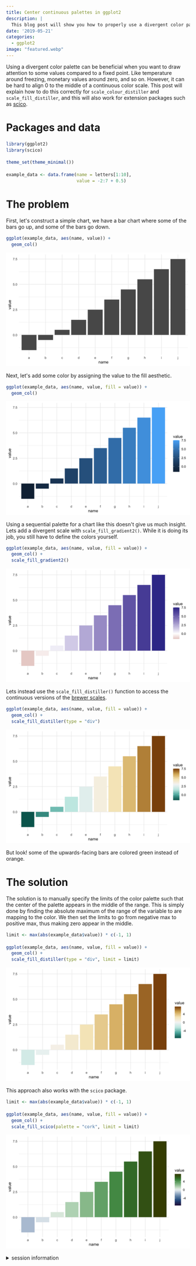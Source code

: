 ```yaml
---
title: Center continuous palettes in ggplot2
description: |
  This blog post will show you how to properly use a divergent color palette with a user-specified midpoint.
date: '2019-05-21'
categories:
  - ggplot2
image: "featured.webp"
---
```





Using a divergent color palette can be beneficial when you want to draw attention to some values compared to a fixed point. Like temperature around freezing, monetary values around zero, and so on. However, it can be hard to align 0 to the middle of a continuous color scale. This post will explain how to do this correctly for `scale_colour_distiller` and `scale_fill_distiller`, and this will also work for extension packages such as [scico](https://github.com/thomasp85/scico).

# Packages and data


```r
library(ggplot2)
library(scico)

theme_set(theme_minimal())

example_data <- data.frame(name = letters[1:10],
                           value = -2:7 + 0.5)
```

# The problem

First, let's construct a simple chart, we have a bar chart where some of the bars go up, and some of the bars go down.


```r
ggplot(example_data, aes(name, value)) +
  geom_col()
```

![](index_files/figure-html/unnamed-chunk-2-1.png)

Next, let's add some color by assigning the value to the fill aesthetic.


```r
ggplot(example_data, aes(name, value, fill = value)) +
  geom_col()
```

![](index_files/figure-html/unnamed-chunk-3-1.png)

Using a sequential palette for a chart like this doesn't give us much insight. Lets add a divergent scale with `scale_fill_gradient2()`. While it is doing its job, you still have to define the colors yourself.


```r
ggplot(example_data, aes(name, value, fill = value)) +
  geom_col() +
  scale_fill_gradient2()
```

![](index_files/figure-html/unnamed-chunk-4-1.png)

Lets instead use the `scale_fill_distiller()` function to access the continuous versions of the [brewer scales](http://colorbrewer2.org).


```r
ggplot(example_data, aes(name, value, fill = value)) +
  geom_col() +
  scale_fill_distiller(type = "div")
```

![](index_files/figure-html/unnamed-chunk-5-1.png)

But look! some of the upwards-facing bars are colored green instead of orange.

# The solution

The solution is to manually specify the limits of the color palette such that the center of the palette appears in the middle of the range. This is simply done by finding the absolute maximum of the range of the variable to are mapping to the color. We then set the limits to go from negative max to positive max, thus making zero appear in the middle.


```r
limit <- max(abs(example_data$value)) * c(-1, 1)

ggplot(example_data, aes(name, value, fill = value)) +
  geom_col() +
  scale_fill_distiller(type = "div", limit = limit)
```

![](index_files/figure-html/unnamed-chunk-6-1.png)

This approach also works with the `scico` package.


```r
limit <- max(abs(example_data$value)) * c(-1, 1)

ggplot(example_data, aes(name, value, fill = value)) +
  geom_col() +
  scale_fill_scico(palette = "cork", limit = limit) 
```

![](index_files/figure-html/unnamed-chunk-7-1.png)

<details closed>
<summary> <span title='Click to Expand'> session information </span> </summary>

```r

─ Session info ───────────────────────────────────────────────────────────────
 setting  value                       
 version  R version 4.1.0 (2021-05-18)
 os       macOS Big Sur 10.16         
 system   x86_64, darwin17.0          
 ui       X11                         
 language (EN)                        
 collate  en_US.UTF-8                 
 ctype    en_US.UTF-8                 
 tz       America/Los_Angeles         
 date     2021-07-15                  

─ Packages ───────────────────────────────────────────────────────────────────
 package      * version date       lib source                           
 assertthat     0.2.1   2019-03-21 [1] CRAN (R 4.1.0)                   
 blogdown       1.3.2   2021-06-09 [1] Github (rstudio/blogdown@00a2090)
 bookdown       0.22    2021-04-22 [1] CRAN (R 4.1.0)                   
 bslib          0.2.5.1 2021-05-18 [1] CRAN (R 4.1.0)                   
 cli            3.0.0   2021-06-30 [1] CRAN (R 4.1.0)                   
 clipr          0.7.1   2020-10-08 [1] CRAN (R 4.1.0)                   
 codetools      0.2-18  2020-11-04 [1] CRAN (R 4.1.0)                   
 colorspace     2.0-2   2021-06-24 [1] CRAN (R 4.1.0)                   
 crayon         1.4.1   2021-02-08 [1] CRAN (R 4.1.0)                   
 DBI            1.1.1   2021-01-15 [1] CRAN (R 4.1.0)                   
 desc           1.3.0   2021-03-05 [1] CRAN (R 4.1.0)                   
 details      * 0.2.1   2020-01-12 [1] CRAN (R 4.1.0)                   
 digest         0.6.27  2020-10-24 [1] CRAN (R 4.1.0)                   
 dplyr          1.0.7   2021-06-18 [1] CRAN (R 4.1.0)                   
 ellipsis       0.3.2   2021-04-29 [1] CRAN (R 4.1.0)                   
 evaluate       0.14    2019-05-28 [1] CRAN (R 4.1.0)                   
 fansi          0.5.0   2021-05-25 [1] CRAN (R 4.1.0)                   
 farver         2.1.0   2021-02-28 [1] CRAN (R 4.1.0)                   
 generics       0.1.0   2020-10-31 [1] CRAN (R 4.1.0)                   
 ggplot2      * 3.3.5   2021-06-25 [1] CRAN (R 4.1.0)                   
 glue           1.4.2   2020-08-27 [1] CRAN (R 4.1.0)                   
 gtable         0.3.0   2019-03-25 [1] CRAN (R 4.1.0)                   
 highr          0.9     2021-04-16 [1] CRAN (R 4.1.0)                   
 htmltools      0.5.1.1 2021-01-22 [1] CRAN (R 4.1.0)                   
 httr           1.4.2   2020-07-20 [1] CRAN (R 4.1.0)                   
 jquerylib      0.1.4   2021-04-26 [1] CRAN (R 4.1.0)                   
 jsonlite       1.7.2   2020-12-09 [1] CRAN (R 4.1.0)                   
 knitr        * 1.33    2021-04-24 [1] CRAN (R 4.1.0)                   
 labeling       0.4.2   2020-10-20 [1] CRAN (R 4.1.0)                   
 lifecycle      1.0.0   2021-02-15 [1] CRAN (R 4.1.0)                   
 magrittr       2.0.1   2020-11-17 [1] CRAN (R 4.1.0)                   
 munsell        0.5.0   2018-06-12 [1] CRAN (R 4.1.0)                   
 pillar         1.6.1   2021-05-16 [1] CRAN (R 4.1.0)                   
 pkgconfig      2.0.3   2019-09-22 [1] CRAN (R 4.1.0)                   
 png            0.1-7   2013-12-03 [1] CRAN (R 4.1.0)                   
 purrr          0.3.4   2020-04-17 [1] CRAN (R 4.1.0)                   
 R6             2.5.0   2020-10-28 [1] CRAN (R 4.1.0)                   
 RColorBrewer   1.1-2   2014-12-07 [1] CRAN (R 4.1.0)                   
 rlang          0.4.11  2021-04-30 [1] CRAN (R 4.1.0)                   
 rmarkdown      2.9     2021-06-15 [1] CRAN (R 4.1.0)                   
 rprojroot      2.0.2   2020-11-15 [1] CRAN (R 4.1.0)                   
 sass           0.4.0   2021-05-12 [1] CRAN (R 4.1.0)                   
 scales         1.1.1   2020-05-11 [1] CRAN (R 4.1.0)                   
 scico        * 1.2.0   2020-06-08 [1] CRAN (R 4.1.0)                   
 sessioninfo    1.1.1   2018-11-05 [1] CRAN (R 4.1.0)                   
 stringi        1.6.2   2021-05-17 [1] CRAN (R 4.1.0)                   
 stringr        1.4.0   2019-02-10 [1] CRAN (R 4.1.0)                   
 tibble         3.1.2   2021-05-16 [1] CRAN (R 4.1.0)                   
 tidyselect     1.1.1   2021-04-30 [1] CRAN (R 4.1.0)                   
 utf8           1.2.1   2021-03-12 [1] CRAN (R 4.1.0)                   
 vctrs          0.3.8   2021-04-29 [1] CRAN (R 4.1.0)                   
 withr          2.4.2   2021-04-18 [1] CRAN (R 4.1.0)                   
 xfun           0.24    2021-06-15 [1] CRAN (R 4.1.0)                   
 xml2           1.3.2   2020-04-23 [1] CRAN (R 4.1.0)                   
 yaml           2.2.1   2020-02-01 [1] CRAN (R 4.1.0)                   

[1] /Library/Frameworks/R.framework/Versions/4.1/Resources/library

```

</details>
<br>
